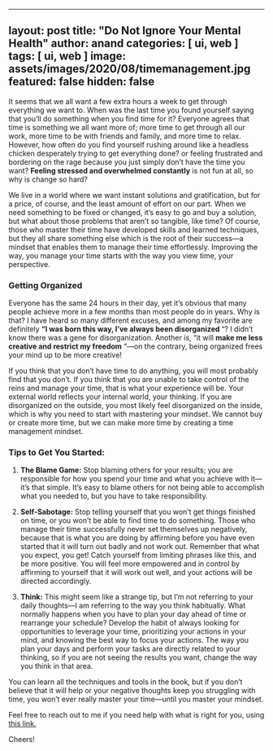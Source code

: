 
---
layout: post
title:  "Do Not Ignore Your Mental Health"
author: anand
categories: [ ui, web ]
tags: [ ui, web ]
image: assets/images/2020/08/timemanagement.jpg
featured: false
hidden: false
---


It seems that we all want a few extra hours a week to get through everything we
want to. When was the last time you found yourself saying that you’ll do something
when you find time for it? Everyone agrees that time is something we all want more
of; more time to get through all our work, more time to be with friends and family,
and more time to relax. However, how often do you find yourself rushing around like
a headless chicken desperately trying to get everything done? or feeling frustrated
and bordering on the rage because you just simply don’t have the time you want?
<strong>Feeling stressed and overwhelmed constantly</strong> is not fun at all, so why is change so hard? 

We live in a world where we want instant solutions and gratification, but for a price,
of course, and the least amount of effort on our part. When we need something to
be fixed or changed, it’s easy to go and buy a solution, but what about those
problems that aren’t so tangible, like time? Of course, those who master their time
have developed skills and learned techniques, but they all share something else
which is the root of their success—a mindset that enables them to manage their
time effortlessly. Improving the way, you manage your time starts with the way you
view time, your perspective.

###  Getting Organized

Everyone has the same 24 hours in their day, yet it’s obvious that many people
achieve more in a few months than most people do in years. Why is that? I have
heard so many different excuses, and among my favorite are definitely <strong>“I was born
this way, I’ve always been disorganized </strong>“? I didn’t know there was a gene for
disorganization. Another is, “it will <strong>make me less creative and restrict my freedom</strong>
“—on the contrary, being organized frees your mind up to be more creative!

If you think that you don’t have time to do anything, you will most probably find that
you don’t. If you think that you are unable to take control of the reins and manage
your time, that is what your experience will be. Your external world reflects your
internal world, your thinking. If you are disorganized on the outside, you most likely
feel disorganized on the inside, which is why you need to start with mastering your
mindset. We cannot buy or create more time, but we can make more time by
creating a time management mindset.

### Tips to Get You Started:

1. <strong>The Blame Game:</strong> Stop blaming others for your results; you are
responsible for how you spend your time and what you achieve with it—it’s
that simple. It’s easy to blame others for not being able to accomplish what
you needed to, but you have to take responsibility.

2. <strong>Self-Sabotage:</strong> Stop telling yourself that you won’t get things finished on
time, or you won’t be able to find time to do something. Those who manage
their time successfully never set themselves up negatively, because that is
what you are doing by affirming before you have even started that it will turn
out badly and not work out. Remember that what you expect, you get! Catch
yourself from limiting phrases like this, and be more positive. You will feel
more empowered and in control by affirming to yourself that it will work out
well, and your actions will be directed accordingly.

3. <strong>Think:</strong> This might seem like a strange tip, but I’m not referring to your daily
thoughts—I am referring to the way you think habitually. What normally
happens when you have to plan your day ahead of time or rearrange your
schedule? Develop the habit of always looking for opportunities to leverage
your time, prioritizing your actions in your mind, and knowing the best way
to focus your actions. The way you plan your days and perform your tasks
are directly related to your thinking, so if you are not seeing the results you
want, change the way you think in that area.

You can learn all the techniques and tools in the book, but if you don’t believe that it
will help or your negative thoughts keep you struggling with time, you won’t ever
really master your time—until you master your mindset.

Feel free to reach out to me if you need help with what is right for you, using <a href="https://www.calendly.com/ahyconsulting/book" target="\_blank">this link.</a>

Cheers!
